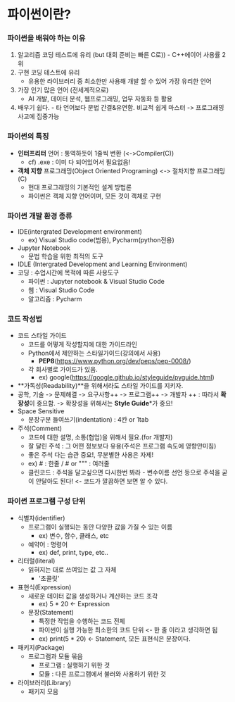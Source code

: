 # 파이썬이란?
### 파이썬을 배워야 하는 이유
1. 알고리즘 코딩 테스트에 유리 (but 대회 준비는 빠른 C로)) - C++에이어 사용률 2위
2. 구현 코딩 테스트에 유리
   - 유용한 라이브러리 중 최소한만 사용해 개발 할 수 있어 가장 유리한 언어
3. 가장 인기 많은 언어 (전세계적으로)
   - AI 개발, 데이터 분석, 웹프로그래밍, 업무 자동화 등 활용
4. 배우기 쉽다. - 타 언어보다 문법 간결&유연함. 비교적 쉽게 마스터 -> 프로그래밍 사고에 집중가능

### 파이썬의 특징
- **인터프리터** 언어 : 통역하듯이 1줄씩 변환 (<->Compiler(C))
  - cf) .exe : 이미 다 되어있어서 필요없음!
- **객체 지향** 프로그래밍(Object Oriented Programing) <-> 절차지향 프로그래밍(C)
  - 현대 프로그래밍의 기본적인 설계 방법론
  - 파이썬은 객체 지향 언어이며, 모든 것이 객체로 구현

### 파이썬 개발 환경 종류
- IDE(intergrated Development environment)
  - ex) Visual Studio code(범용), Pycharm(python전용)
- Jupyter Notebook
  - 문법 학습을 위한 최적의 도구
- IDLE (Intergrated Development and Learning Environment)
- 코딩 : 수업시간에 목적에 따른 사용도구
    - 파이썬 : Jupyter notebook & Visual Studio Code
    - 웹 : Visual Studio Code
    - 알고리즘 : Pycharm

### 코드 작성법
- 코드 스타일 가이드
  - 코드를 어떻게 작성할지에 대한 가이드라인
  - Python에서 제안하는 스타일가이드(강의에서 사용)
    - **PEP8**(https://www.python.org/dev/peps/pep-0008/)
  - 각 회사별로 가이드가 있음.
    - ex) google(https://google.github.io/styleguide/pyguide.html)
- **가독성(Readability)**을 위해서라도 스타일 가이드를 지키자.
- 공학, 기술 -> 문제해결 -> 요구사항++ -> 프로그램++ -> 개발자 ++ : 따라서 **확장성**이 중요함. -> 확장성을 위해서는 **Style Guide***가 중요!
- Space Sensitive
  - 문장구분 들여쓰기(indentation) : 4칸 or 1tab
- 주석(Comment)
  - 코드에 대한 설명, 소통(협업)을 위해서 필요.(for 개발자)
  - 잘 달린 주석 : 그 어떤 정보보다 유용(주석은 프로그램 속도에 영향안미침)
  - 좋은 주석 다는 습관 중요!, 무분별한 사용은 자제!
  - ex) # : 한줄 /  # or """ : 여러줄
  - 클린코드 : 주석을 달고싶으면 다시한번 봐라 - 변수이름 선언 등으로 주석을 굳이 안달아도 된다! <- 코드가 깔끔하면 보면 알 수 있다.

### 파이썬 프로그램 구성 단위      
- 식별자(identifier)
  - 프로그램이 실행되는 동안 다양한 값을 가질 수 있는 이름
    - ex) 변수, 함수, 클래스, etc
  - 예약어 : 명령어
    - ex) def, print, type, etc..
- 리터럴(literal)
  - 읽혀지는 대로 쓰여있는 값 그 자체
    - '초콜릿'
- 표현식(Expression)
  - 새로운 데이터 값을 생성하거나 계산하는 코드 조각
    - ex) 5 * 20 <- Expression
  - 문장(Statement)
    - 특정한 작업을 수행하는 코드 전체
    - 파이썬이 실행 가능한 최소한의 코드 단위 <- 한 줄 이라고 생각하면 됨
    - ex) print(5 * 20) <- Statement, 모든 표현식은 문장이다.
- 패키지(Package)
  - 프로그램과 모듈 묶음
    - 프로그램 : 실행하기 위한 것
    - 모듈 : 다른 프로그램에서 불러와 사용하기 위한 것
- 라이브러리(Library)
  - 패키지 모음